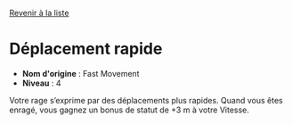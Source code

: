 [Revenir à la liste](list.md)

# Déplacement rapide

 * **Nom d'origine** : Fast Movement
 * **Niveau** : 4


<p>Votre rage s’exprime par des déplacements plus rapides. Quand vous êtes enragé, vous gagnez un bonus de statut de +3 m à votre Vitesse.</p>